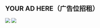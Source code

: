 ## **YOUR AD HERE**（广告位招租）
<div>
<div>
<img  src="https://github-readme-stats.vercel.app/api?username=lyh543&show_icons=true&locale=en"/>
<img  src="https://github-readme-stats.vercel.app/api/top-langs?username=lyh543&show_icons=true&locale=en&layout=compact"/>
</div>
</div>
